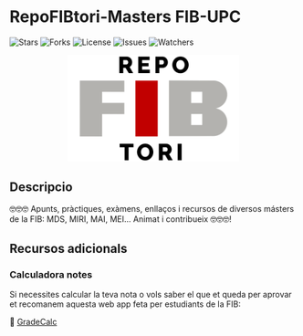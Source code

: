# RepoFIBtori-Masters FIB-UPC

![Stars](https://img.shields.io/github/stars/eZWALT/RepoFIBtori-Masters?style=social)
![Forks](https://img.shields.io/github/forks/eZWALT/RepoFIBtori-Masters?style=social)
![License](https://img.shields.io/github/license/eZWALT/RepoFIBtori-Masters)
![Issues](https://img.shields.io/github/issues/eZWALT/RepoFIBtori-Masters)
![Watchers](https://img.shields.io/github/watchers/eZWALT/RepoFIBtori-Masters?style=social)

<div align="center"><img alt="RepoFIBtori logo" src="RepoFIBtori.png" width="300px"/></div>


## Descripcio
🤓🤓🤓 Apunts, pràctiques, exàmens, enllaços i recursos de diversos másters de la FIB: MDS, MIRI, MAI, MEI... Animat i contribueix 🤓🤓🤓!

## Recursos adicionals
### Calculadora notes

Si necessites calcular la teva nota o vols saber el que et queda per aprovar et recomanem aquesta web app feta per estudiants de la FIB:

💯 [GradeCalc](https://gradecalc.mauri.app/)
